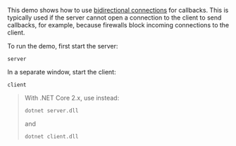 This demo shows how to use [bidirectional connections][1] for callbacks.
This is typically used if the server cannot open a connection to the
client to send callbacks, for example, because firewalls block
incoming connections to the client.

To run the demo, first start the server:
```
server
```
In a separate window, start the client:
```
client
```

> With .NET Core 2.x, use instead:
> ```
> dotnet server.dll
> ```
> and
> ```
> dotnet client.dll
> ```

[1]: https://doc.zeroc.com/ice/4.0/client-server-features/connection-management/bidirectional-connections
